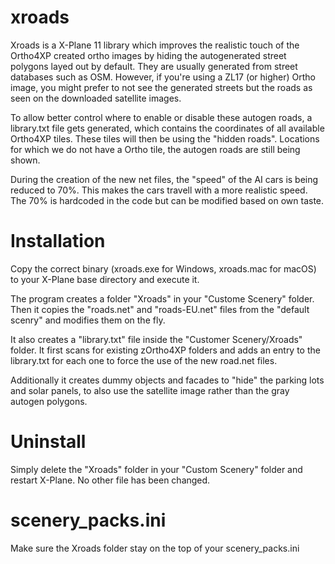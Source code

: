 # xroads

Xroads is a X-Plane 11 library which improves the realistic touch of the Ortho4XP created ortho images by hiding the autogenerated street polygons layed out by default. They are usually generated from street databases such as OSM. However, if you're using a ZL17 (or higher) Ortho image, you might prefer to not see the generated streets but the roads as seen on the downloaded satellite images.

To allow better control where to enable or disable these autogen roads, a library.txt file gets generated, which contains the coordinates of all available Ortho4XP tiles. These tiles will then be using the "hidden roads". Locations for which we do not have a Ortho tile, the autogen roads are still being shown.

During the creation of the new net files, the "speed" of the AI cars is being reduced to 70%. This makes the cars travell with a more realistic speed. The 70% is hardcoded in the code but can be modified based on own taste.


# Installation

Copy the correct binary (xroads.exe for Windows, xroads.mac for macOS) to your X-Plane base directory and execute it.

The program creates a folder "Xroads" in your "Custome Scenery" folder. 
Then it copies the "roads.net" and "roads-EU.net" files from the "default scenry" and modifies them on the fly.

It also creates a "library.txt" file inside the "Customer Scenery/Xroads" folder. It first scans for existing zOrtho4XP folders and adds an entry to the library.txt for each one to force the use of the new road.net files. 

Additionally it creates dummy objects and facades to "hide" the parking lots and solar panels, to also use the satellite image rather than the gray autogen polygons.

# Uninstall
Simply delete the "Xroads" folder in your "Custom Scenery" folder and restart X-Plane. No other file has been changed. 

# scenery_packs.ini

Make sure the Xroads folder stay on the top of your scenery_packs.ini


